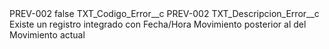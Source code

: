 <?xml version="1.0" encoding="UTF-8"?>
<CustomMetadata xmlns="http://soap.sforce.com/2006/04/metadata" xmlns:xsi="http://www.w3.org/2001/XMLSchema-instance" xmlns:xsd="http://www.w3.org/2001/XMLSchema">
    <label>PREV-002</label>
    <protected>false</protected>
    <values>
        <field>TXT_Codigo_Error__c</field>
        <value xsi:type="xsd:string">PREV-002</value>
    </values>
    <values>
        <field>TXT_Descripcion_Error__c</field>
        <value xsi:type="xsd:string">Existe un registro integrado con Fecha/Hora Movimiento posterior al del Movimiento actual</value>
    </values>
</CustomMetadata>
